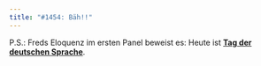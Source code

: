 ```yaml
---
title: "#1454: Bäh!!"
---
```


P.S.:
Freds Eloquenz im ersten Panel beweist es: Heute ist <a href="http://www.fonflatter.de/kalender"><strong>Tag der deutschen Sprache</strong></a>.

